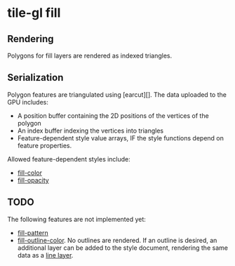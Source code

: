 # tile-gl fill

## Rendering
Polygons for fill layers are rendered as indexed triangles.

## Serialization
Polygon features are triangulated using [earcut][]. The data uploaded to the
GPU includes:
- A position buffer containing the 2D positions of the vertices of the polygon
- An index buffer indexing the vertices into triangles
- Feature-dependent style value arrays, IF the style functions depend on feature
  properties.

Allowed feature-dependent styles include:
- [fill-color](https://maplibre.org/maplibre-gl-js-docs/style-spec/layers/#paint-fill-fill-color)
- [fill-opacity](https://maplibre.org/maplibre-gl-js-docs/style-spec/layers/#paint-fill-fill-opacity)

## TODO
The following features are not implemented yet:
- [fill-pattern](https://maplibre.org/maplibre-gl-js-docs/style-spec/layers/#paint-fill-fill-pattern)
- [fill-outline-color](https://maplibre.org/maplibre-gl-js-docs/style-spec/layers/#paint-fill-fill-outline-color).
  No outlines are rendered. If an outline is desired, an additional layer can be
  added to the style document, rendering the same data as a [line layer][].

[line layer]: https://maplibre.org/maplibre-gl-js-docs/style-spec/layers/#line

